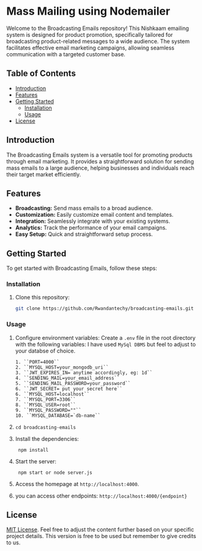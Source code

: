 # Mass Mailing using Nodemailer

Welcome to the Broadcasting Emails repository! This Nishkaam emailing system is designed for product promotion, specifically tailored for broadcasting product-related messages to a wide audience. The system facilitates effective email marketing campaigns, allowing seamless communication with a targeted customer base.

## Table of Contents

- [Introduction](#introduction)
- [Features](#features)
- [Getting Started](#getting-started)
   - [Installation](#installation)
   - [Usage](#usage)
- [License](#license)

## Introduction

The Broadcasting Emails system is a versatile tool for promoting products through email marketing. It provides a straightforward solution for sending mass emails to a large audience, helping businesses and individuals reach their target market efficiently.

## Features

- **Broadcasting:** Send mass emails to a broad audience.
- **Customization:** Easily customize email content and templates.
- **Integration:** Seamlessly integrate with your existing systems.
- **Analytics:** Track the performance of your email campaigns.
- **Easy Setup:** Quick and straightforward setup process.

## Getting Started

To get started with Broadcasting Emails, follow these steps:

### Installation

1. Clone this repository:

   ```bash
   git clone https://github.com/Rwandantechy/broadcasting-emails.git

   ```


### Usage

1. Configure environment variables:
   Create a `.env` file in the root directory with the following variables:
   I have used ``MySql DBMS`` but feel to adjust to your  databse of choice.
   ```
   1. ``PORT=4000`` 
   2. ``MYSQL_HOST=your_mongodb_uri`` 
   3. ``JWT_EXPIRES_IN= anytime accordingly, eg: 1d``
   4. ``SENDING_MAIL=your_email_address``
   5. ``SENDING_MAIL_PASSWORD=your_password``
   6. ``JWT_SECRET= put your secret here``
   6. ``MYSQL_HOST=localhost``
   7. ``MYSQL_PORT=3306``
   8. ``MYSQL_USER=root``
   9. ``MYSQL_PASSWORD=""``
   10. ``MYSQL_DATABASE=`db-name``
   ```

2. 
    ``` 
    cd broadcasting-emails

    ```
  
3.  Install the dependencies:

    ``` 
     npm install

    ```
4. Start the server:

   ```  
    npm start or node server.js

   ```

5. Access the homepage at `http://localhost:4000`.

6.  you can access other endpoints: ```http://localhost:4000/{endpoint}```

## License

[MIT License](LICENSE).
Feel free to adjust the content further based on your specific project details.
This version is free to be used but remember to give credits to us.
